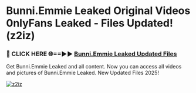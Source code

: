 # Bunni.Emmie Leaked Original Videos 0nlyFans Leaked - Files Updated! (z2iz)

<h3>🔴 CLICK HERE 🌐==►► <a href="https://tinyurl.com/ehrbuxhb" rel="nofollow">Bunni.Emmie Leaked Updated Files</a></h3>

Get Bunni.Emmie Leaked and all content. Now you can access all videos and pictures of Bunni.Emmie Leaked. New Updated Files 2025!

[![z2iz](https://i.imgur.com/lVYEuWS.gif)](https://tinyurl.com/ehrbuxhb)
